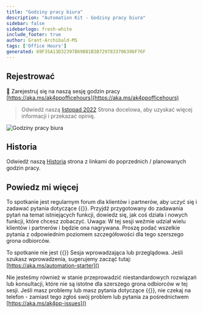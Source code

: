 ```yaml
---
title: "Godziny pracy biura"
description: "Automation Kit - Godziny pracy biura"
sidebar: false
sidebarlogo: fresh-white
include_footer: true
author: Grant-Archibald-MS
tags: ['Office Hours']
generated: 69F35A13D32397B69B81B3B7297833706396F76F
---
```


## Rejestrować

<g-emoji class="g-emoji" alias="calendar" fallback-src="https://github.githubassets.com/images/icons/emoji/unicode/1f4c6.png">📆</g-emoji> Zarejestruj się na naszą sesję godzin pracy [https://aka.ms/ak4ppofficehours](https://aka.ms/ak4ppofficehours)

> Odwiedź naszą [listopad 2022](/pl/office-hours/november-2022) Strona docelowa, aby uzyskać więcej informacji i przekazać opinię.

![Godziny pracy biura](/images/office-hours.png)

## Historia

Odwiedź naszą [Historia](/pl/office-hours/history) strona z linkami do poprzednich / planowanych godzin pracy.

## Powiedz mi więcej

To spotkanie jest regularnym forum dla klientów i partnerów, aby uczyć się i zadawać pytania dotyczące {{<product-name>}}. Przyjdź przygotowany do zadawania pytań na temat istniejących funkcji, dowiedz się, jak coś działa i nowych funkcji, które chcesz zobaczyć. Uwaga: W tej sesji weźmie udział wielu klientów i partnerów i będzie ona nagrywana. Proszę podać wszelkie pytania z odpowiednim poziomem szczegółowości dla tego szerszego grona odbiorców.

To spotkanie nie jest {{<product-name>}} Sesja wprowadzająca lub przeglądowa. Jeśli szukasz wprowadzenia, sugerujemy zacząć tutaj: [https://aka.ms/automation-starter]()

Nie jesteśmy również w stanie przeprowadzić niestandardowych rozwiązań lub konsultacji, które nie są istotne dla szerszego grona odbiorców w tej sesji. Jeśli masz problemy lub masz pytania dotyczące {{<product-name>}}, nie czekaj na telefon - zamiast tego zgłoś swój problem lub pytania za pośrednictwem [https://aka.ms/ak4pp-issues]()
